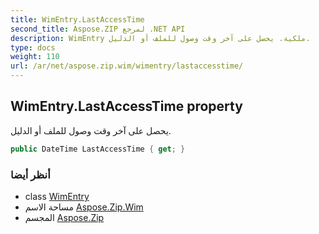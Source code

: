 ```yaml
---
title: WimEntry.LastAccessTime
second_title: Aspose.ZIP لمرجع .NET API
description: WimEntry ملكية. يحصل على آخر وقت وصول للملف أو الدليل.
type: docs
weight: 110
url: /ar/net/aspose.zip.wim/wimentry/lastaccesstime/
---
```

## WimEntry.LastAccessTime property

يحصل على آخر وقت وصول للملف أو الدليل.

```csharp
public DateTime LastAccessTime { get; }
```

### أنظر أيضا

* class [WimEntry](../)
* مساحة الاسم [Aspose.Zip.Wim](../../wimentry/)
* المجسم [Aspose.Zip](../../../)


